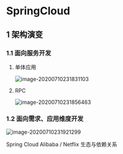 # SpringCloud

## 1 架构演变

### 1.1 面向服务开发

1. 单体应用

   ![image-20200710231831103](https://yeyangshu-picgo.oss-cn-shanghai.aliyuncs.com/img/image-20200710231831103.png)

2. RPC

   ![image-20200710231856463](https://yeyangshu-picgo.oss-cn-shanghai.aliyuncs.com/img/image-20200710231856463.png)

### 1.2 面向需求、应用维度开发

![image-20200710231921299](https://yeyangshu-picgo.oss-cn-shanghai.aliyuncs.com/img/image-20200710231921299.png)

Spring Cloud Alibaba / Netflix 生态与依赖关系

